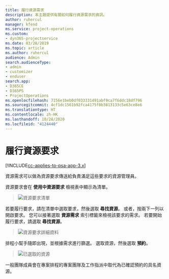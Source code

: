 ```yaml
---
title: 履行資源需求
description: 本主題提供有關如何履行資源需求的資訊。
author: ruhercul
manager: kfend
ms.service: project-operations
ms.custom:
- dyn365-projectservice
ms.date: 03/28/2019
ms.topic: article
ms.author: ruhercul
audience: Admin
search.audienceType:
- admin
- customizer
- enduser
search.app:
- D365CE
- D365PS
- ProjectOperations
ms.openlocfilehash: 7156e1beb0df033331d91abf9ca7f6ddc18df796
ms.sourcegitcommit: 4cf1dc1561b92fca4175f0b3813133c5e63ce8e6
ms.translationtype: HT
ms.contentlocale: zh-HK
ms.lasthandoff: 10/28/2020
ms.locfileid: "4124440"
---
```

# <a name="fulfilling-resource-requests"></a>履行資源要求

[!INCLUDE[cc-applies-to-psa-app-3.x](../includes/cc-applies-to-psa-app-3x.md)]

資源需求可以做為資源要求傳送給負責滿足這些要求的資源管理員。

資源要求會在 **使用中資源要求** 檢視表中顯示為清單。

> ![資源要求清單](media/Resource-Management-image59.png)

若要履行要求，請在清單中選取要求，然後選取 **尋找資源**。 或者，按兩下一列以開啟要求。 您可以接著選取 **資源需求** 索引標籤來檢視該要求的需求。 若要開始履行要求，請選取 **尋找資源**。

> ![資源要求詳細資料](media/Resource-Management-image60.png)

排程小幫手隨即出現，並根據需求進行篩選。 選取資源，然後選取 **預約**。

> ![已選取的資源](media/Resource-Management-image61.png)

一般團隊成員會在專案排程的專案團隊及工作指派中取代為已確認預約的具名資源。
